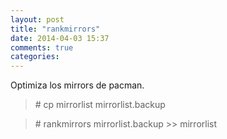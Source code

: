 ```yaml
---
layout: post
title: "rankmirrors"
date: 2014-04-03 15:37
comments: true
categories: 
---
```

Optimiza los mirrors de pacman.

>\# cp mirrorlist mirrorlist.backup

>\# rankmirrors mirrorlist.backup >> mirrorlist

